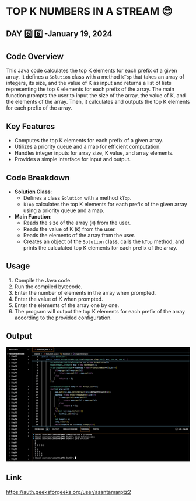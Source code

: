 # TOP K NUMBERS IN A STREAM :blush:
## DAY :six: :six: -January 19, 2024

## Code Overview

This Java code calculates the top K elements for each prefix of a given array. It defines a `Solution` class with a method `kTop` that takes an array of integers, its size, and the value of K as input and returns a list of lists representing the top K elements for each prefix of the array. The main function prompts the user to input the size of the array, the value of K, and the elements of the array. Then, it calculates and outputs the top K elements for each prefix of the array.

## Key Features

- Computes the top K elements for each prefix of a given array.
- Utilizes a priority queue and a map for efficient computation.
- Handles integer inputs for array size, K value, and array elements.
- Provides a simple interface for input and output.

## Code Breakdown

- **Solution Class**: 
  - Defines a class `Solution` with a method `kTop`.
  - `kTop` calculates the top K elements for each prefix of the given array using a priority queue and a map.
- **Main Function**:
  - Reads the size of the array (`N`) from the user.
  - Reads the value of K (`K`) from the user.
  - Reads the elements of the array from the user.
  - Creates an object of the `Solution` class, calls the `kTop` method, and prints the calculated top K elements for each prefix of the array.

## Usage

1. Compile the Java code.
2. Run the compiled bytecode.
3. Enter the number of elements in the array when prompted.
4. Enter the value of K when prompted.
5. Enter the elements of the array one by one.
6. The program will output the top K elements for each prefix of the array according to the provided configuration.


## Output

![Reference Image](s66.png)

## Link
<https://auth.geeksforgeeks.org/user/asantamarptz2>

